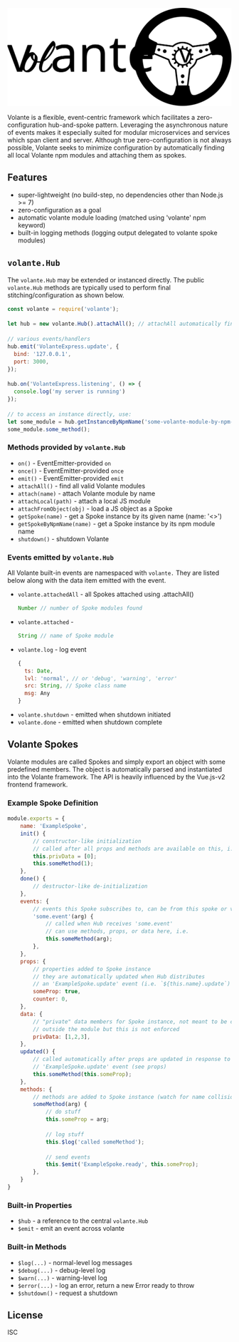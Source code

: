 ![volante](https://raw.githubusercontent.com/msmiley/msmiley.github.io/master/volante-with-text.svg?sanitize=true)

Volante is a flexible, event-centric framework which facilitates a zero-configuration hub-and-spoke pattern. Leveraging the asynchronous nature of events makes it especially suited for modular microservices and services which span client and server. Although true zero-configuration is not always possible, Volante seeks to minimize configuration by automatically finding all local Volante npm modules and attaching them as spokes.

## Features

- super-lightweight (no build-step, no dependencies other than Node.js >= 7)
- zero-configuration as a goal
- automatic volante module loading (matched using 'volante' npm keyword)
- built-in logging methods (logging output delegated to volante spoke modules)

## `volante.Hub`

The `volante.Hub` may be extended or instanced directly. The public `volante.Hub` methods are typically used to perform final stitching/configuration as shown below.

```js
const volante = require('volante');

let hub = new volante.Hub().attachAll(); // attachAll automatically finds all local Volante modules

// various events/handlers
hub.emit('VolanteExpress.update', {
  bind: '127.0.0.1',
  port: 3000,
});

hub.on('VolanteExpress.listening', () => {
  console.log('my server is running')
});

// to access an instance directly, use:
let some_module = hub.getInstanceByNpmName('some-volante-module-by-npm-name');
some_module.some_method();

```

### Methods provided by `volante.Hub`

- `on()` - EventEmitter-provided `on`
- `once()` - EventEmitter-provided `once`
- `emit()` - EventEmitter-provided `emit`
- `attachAll()` - find all valid Volante modules
- `attach(name)` - attach Volante module by name
- `attachLocal(path)` - attach a local JS module
- `attachFromObject(obj)` - load a JS object as a Spoke
- `getSpoke(name)` - get a Spoke instance by its given name (name: '<>')
- `getSpokeByNpmName(name)` - get a Spoke instance by its npm module name
- `shutdown()` - shutdown Volante

### Events emitted by `volante.Hub`

All Volante built-in events are namespaced with `volante.` They are listed below along with the data item emitted with the event.

- `volante.attachedAll` - all Spokes attached using .attachAll()
  ```js
  Number // number of Spoke modules found
  ```
- `volante.attached` -
  ```js
  String // name of Spoke module
  ```
- `volante.log` - log event
  ```js
  {
  	ts: Date,
    lvl: 'normal', // or 'debug', 'warning', 'error'
    src: String, // Spoke class name
    msg: Any
  }
  ```
- `volante.shutdown` - emitted when shutdown initiated
- `volante.done` - emitted when shutdown complete

## Volante Spokes

Volante modules are called Spokes and simply export an object with some predefined members. The object is automatically parsed and instantiated into the Volante framework. The API is heavily influenced by the Vue.js-v2 frontend framework.

### Example Spoke Definition

```js
module.exports = {
	name: 'ExampleSpoke',
	init() {
		// constructor-like initialization
		// called after all props and methods are available on this, i.e.
		this.privData = [0];
		this.someMethod(1);
	},
	done() {
		// destructor-like de-initialization
	},
	events: {
		// events this Spoke subscribes to, can be from this spoke or volante-wide
		'some.event'(arg) {
			// called when Hub receives 'some.event'
			// can use methods, props, or data here, i.e.
			this.someMethod(arg);
		},
	},
	props: {
		// properties added to Spoke instance
		// they are automatically updated when Hub distributes
		// an 'ExampleSpoke.update' event (i.e. `${this.name}.update`)
		someProp: true,
		counter: 0,
	},
	data: {
		// "private" data members for Spoke instance, not meant to be changed from
		// outside the module but this is not enforced
		privData: [1,2,3],
	},
	updated() {
		// called automatically after props are updated in response to the
		// 'ExampleSpoke.update' event (see props)
		this.someMethod(this.someProp);
	},
	methods: {
		// methods are added to Spoke instance (watch for name collisions with props)
		someMethod(arg) {
			// do stuff
			this.someProp = arg;

			// log stuff
			this.$log('called someMethod');

			// send events
			this.$emit('ExampleSpoke.ready', this.someProp);
		},
	}
}
```

### Built-in Properties
- `$hub` - a reference to the central `volante.Hub`
- `$emit` - emit an event across volante

### Built-in Methods
- `$log(...)` - normal-level log messages
- `$debug(...)` - debug-level log
- `$warn(...)` - warning-level log
- `$error(...)` - log an error, return a new Error ready to throw
- `$shutdown()` - request a shutdown

## License

ISC
